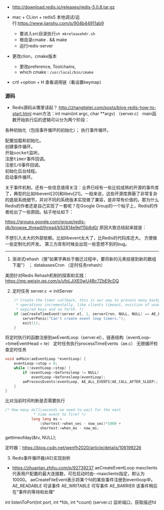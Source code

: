 + http://download.redis.io/releases/redis-5.0.8.tar.gz

+ mac + CLion + redis5 本地调试/运行:<https://www.jianshu.com/p/904b44911ab9>
    - 要进入src目录执行`sh mkreleasehdr.sh`
    - 根目录cmake . && make
    - 运行redis-server

+ 更改clion，cmake版本
   - 更改preference, Toolchains, 
   - which cmake : `/usr/local/bin/cmake`
   
+ crtl +option + H 查看调用链（看设置keymap）   
   

### 源码

+ Redis源码从哪里读起？:<http://zhangtielei.com/posts/blog-redis-how-to-start.html>
main方法：int main(int argc, char **argv) （server.c）
main函数开始执行后的逻辑可以分为两个阶段：

各种初始化（包括事件循环的初始化）；
执行事件循环。

<pre>
配置加载和初始化。
创建事件循环。
开始socket监听。
注册timer事件回调。
注册I/O事件回调。
初始化后台线程。
启动事件循环。
</pre>


关于事件机制，还有一些信息值得关注：业界已经有一些比较成熟的开源的事件库了，典型的比如libevent[20]和libev[21]。一般来说，这些开源库屏蔽了非常复杂的底层系统细节，并对不同的系统版本实现做了兼容，是非常有价值的。那为什么Redis的作者还是自己实现了一套呢？在Google Group的一个帖子上，Redis的作者给出了一些原因。帖子地址如下：

https://groups.google.com/group/redis-db/browse_thread/thread/b52814e9ef15b8d0/
原因大致总结起来就是：

不想引入太大的外部依赖。比如libevent太大了，比Redis的代码库还大。
方便做一些定制化的开发。
第三方库有时候会出现一些意想不到的bug。

---

1. 渐进式rehash（搜"如果字典处于搬迁过程中，要将新的元素挂接到新的数组下面"） ；
databasesCron （定时任务rehash）

美团针对Redis Rehash机制的探索和实践：<https://mp.weixin.qq.com/s/ufoLJiXE0wU4Bc7ZbE9cDQ>

2. 定时任务
server.c -> initServer
```C
    /* Create the timer callback, this is our way to process many background
     * operations incrementally, like clients timeout, eviction of unaccessed
     * expired keys and so forth. */
    if (aeCreateTimeEvent(server.el, 1, serverCron, NULL, NULL) == AE_ERR) {
        serverPanic("Can't create event loop timers.");
        exit(1);
    }
```
将定时执行的函数注册到aeEventLoop（server.el），链表结构（eventLoop->timeEventHead = te）
定时任务执行processTimeEvents（ae.c）
无限循环检查定时任务
```C
void aeMain(aeEventLoop *eventLoop) {
    eventLoop->stop = 0;
    while (!eventLoop->stop) {
        if (eventLoop->beforesleep != NULL)
            eventLoop->beforesleep(eventLoop);
        aeProcessEvents(eventLoop, AE_ALL_EVENTS|AE_CALL_AFTER_SLEEP);
    }
}
```
比对当前时间判断是否需要执行
```C
/* How many milliseconds we need to wait for the next
             * time event to fire? */
            long long ms =
                (shortest->when_sec - now_sec)*1000 +
                shortest->when_ms - now_ms;
```
gettimeofday(&tv, NULL);

定时器：<https://blog.csdn.net/wenfh2020/article/details/106199226>


3. Redis事件循环器(AE)实现剖析
+ <https://zhuanlan.zhihu.com/p/92739237>
aeCreateEventLoop
 maxclients代表用户配置的最大连接数，可在启动时由--maxclients指定，默认为10000。
aeCreateFileEvent表示将某个fd的某些事件注册到eventloop中。
 AE_READABLE 可读事件
 AE_WRITABLE 可写事件
 AE_BARRIER 该事件稍后在"事件的等待和处理" 

int listenToPort(int port, int *fds, int *count)  (server.c)
监听端口，获取描述fd



    
    
    